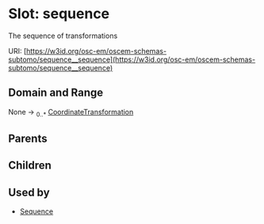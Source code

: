 
# Slot: sequence

The sequence of transformations

URI: [https://w3id.org/osc-em/oscem-schemas-subtomo/sequence__sequence](https://w3id.org/osc-em/oscem-schemas-subtomo/sequence__sequence)


## Domain and Range

None &#8594;  <sub>0..\*</sub> [CoordinateTransformation](CoordinateTransformation.md)

## Parents


## Children


## Used by

 * [Sequence](Sequence.md)
